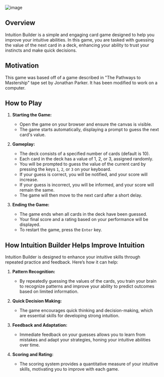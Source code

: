 ![image](https://github.com/user-attachments/assets/ca81a468-0dd9-4547-9430-636ddc9e37de)

## Overview

Intuition Builder is a simple and engaging card game designed to help you improve your intuitive abilities. In this game, you are tasked with guessing the value of the next card in a deck, enhancing your ability to trust your instincts and make quick decisions.

## Motivation

This game was based off of a game described in "The Pathways to Mastership" tape set by Jonathan Parker. It has been modified to work on a computer.

## How to Play

1. **Starting the Game:**
   - Open the game on your browser and ensure the canvas is visible.
   - The game starts automatically, displaying a prompt to guess the next card's value.

2. **Gameplay:**
   - The deck consists of a specified number of cards (default is 10).
   - Each card in the deck has a value of 1, 2, or 3, assigned randomly.
   - You will be prompted to guess the value of the current card by pressing the keys `1`, `2`, or `3` on your keyboard.
   - If your guess is correct, you will be notified, and your score will increase.
   - If your guess is incorrect, you will be informed, and your score will remain the same.
   - The game will then move to the next card after a short delay.

3. **Ending the Game:**
   - The game ends when all cards in the deck have been guessed.
   - Your final score and a rating based on your performance will be displayed.
   - To restart the game, press the `Enter` key.

## How Intuition Builder Helps Improve Intuition

Intuition Builder is designed to enhance your intuitive skills through repeated practice and feedback. Here’s how it can help:

1. **Pattern Recognition:**
   - By repeatedly guessing the values of the cards, you train your brain to recognize patterns and improve your ability to predict outcomes based on limited information.

2. **Quick Decision Making:**
   - The game encourages quick thinking and decision-making, which are essential skills for developing strong intuition.

3. **Feedback and Adaptation:**
   - Immediate feedback on your guesses allows you to learn from mistakes and adapt your strategies, honing your intuitive abilities over time.

4. **Scoring and Rating:**
   - The scoring system provides a quantitative measure of your intuitive skills, motivating you to improve with each game.
